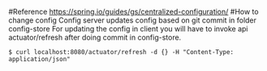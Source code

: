 #Reference
https://spring.io/guides/gs/centralized-configuration/
#How to change config
Config server updates config based on git commit in folder config-store
For updating the config in client you will have to invoke api actuator/refresh after doing commit in config-store.

	$ curl localhost:8080/actuator/refresh -d {} -H "Content-Type: application/json"
